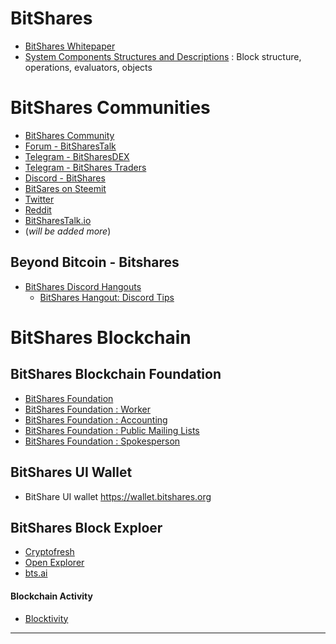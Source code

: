 # BitShares

- [BitShares Whitepaper](http://www.bitshares.foundation/papers/BitSharesBlockchain.pdf)
- [System Components Structures and Descriptions](/core/components/README.md#components-structures-and-descriptions)
  : Block structure, operations, evaluators, objects

# BitShares Communities

- [BitShares Community](https://t.me/bitshares_community)
- [Forum - BitSharesTalk](https://t.me/Bitsharestalk.org/)
- [Telegram - BitSharesDEX](https://t.me/BitSharesDEX)
- [Telegram - BitShares Traders](https://t.me/BitShares_Traders)
- [Discord - BitShares](https://discord.gg/GsjQfAJ)
- [BitSares on Steemit](https://steemit.com/trending/bitshares)
- [Twitter](https://twitter.com/bitshares)
- [Reddit](https://www.reddit.com/r/BitShares/)
- [BitSharesTalk.io](https://bitsharestalk.io/forums)
- (*will be added more*)

## Beyond Bitcoin - Bitshares

- [BitShares Discord Hangouts](https://discord.gg/RPJEsGp)
   - [BitShares Hangout: Discord Tips](https://steemit.com/bitshares/@ash/bitshares-hangout-discord-tips)

# BitShares Blockchain

## BitShares Blockchain Foundation

- [BitShares Foundation](http://www.bitshares.foundation/)
- [BitShares Foundation : Worker](http://www.bitshares.foundation/worker)
- [BitShares Foundation : Accounting](http://www.bitshares.foundation/accounting)
- [BitShares Foundation : Public Mailing Lists](http://lists.bitshares.foundation/listinfo)
- [BitShares Foundation : Spokesperson](http://www.bitshares.foundation/spokesperson)

## BitShares UI Wallet
- BitShare UI wallet <https://wallet.bitshares.org>

 
## BitShares Block Exploer
- [Cryptofresh](https://www.cryptofresh.com/)
- [Open Explorer](http://open-explorer.io/)
- [bts.ai](https://bts.ai/)

#### Blockchain Activity
- [Blocktivity](http://blocktivity.info/)


***

